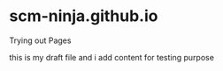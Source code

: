 # scm-ninja.github.io
Trying out Pages

this is my draft file
and i add content for testing purpose
